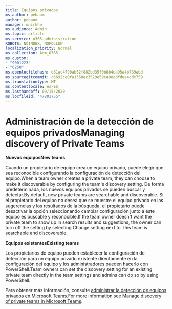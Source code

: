 ```yaml
---
title: Equipos privados
ms.author: pebaum
author: pebaum
manager: mnirkhe
ms.audience: Admin
ms.topic: article
ms.service: o365-administration
ROBOTS: NOINDEX, NOFOLLOW
localization_priority: Normal
ms.collection: Adm_O365
ms.custom:
- "9001223"
- "6258"
ms.openlocfilehash: d81ac4790ab62f882bd35f0b8b4ea95a4b789abd
ms.sourcegitcommit: c6692ce0fa1358ec3529e59ca0ecdfdea4cdc759
ms.translationtype: MT
ms.contentlocale: es-ES
ms.lasthandoff: 09/15/2020
ms.locfileid: "47801755"
---
```

# <a name="managing-discovery-of-private-teams"></a><span data-ttu-id="4554c-102">Administración de la detección de equipos privados</span><span class="sxs-lookup"><span data-stu-id="4554c-102">Managing discovery of Private Teams</span></span>

<span data-ttu-id="4554c-103">**Nuevos equipos**</span><span class="sxs-lookup"><span data-stu-id="4554c-103">**New teams**</span></span>

<span data-ttu-id="4554c-104">Cuando un propietario de equipo crea un equipo privado, puede elegir que sea reconocible configurando la configuración de detección del equipo.</span><span class="sxs-lookup"><span data-stu-id="4554c-104">When a team owner creates a private team, they can choose to make it discoverable by configuring the team's discovery setting.</span></span> <span data-ttu-id="4554c-105">De forma predeterminada, los nuevos equipos privados se pueden buscar y detectar.</span><span class="sxs-lookup"><span data-stu-id="4554c-105">By default, new private teams are searchable and discoverable.</span></span> <span data-ttu-id="4554c-106">Si el propietario del equipo no desea que se muestre el equipo privado en las sugerencias y los resultados de la búsqueda, el propietario puede desactivar la opción seleccionando cambiar configuración junto a este equipo es buscable y reconocible.</span><span class="sxs-lookup"><span data-stu-id="4554c-106">If the team owner doesn't want the private team to show up in search results and suggestions, the owner can turn off the setting by selecting Change setting next to This team is searchable and discoverable.</span></span>  

<span data-ttu-id="4554c-107">**Equipos existentes**</span><span class="sxs-lookup"><span data-stu-id="4554c-107">**Existing teams**</span></span>

<span data-ttu-id="4554c-108">Los propietarios de equipo pueden establecer la configuración de detección para un equipo privado existente directamente en la configuración del equipo y los administradores pueden hacerlo con PowerShell.</span><span class="sxs-lookup"><span data-stu-id="4554c-108">Team owners can set the discovery setting for an existing private team directly in the team settings and admins can do so by using PowerShell.</span></span>  

<span data-ttu-id="4554c-109">Para obtener más información, consulte  [administrar la detección de equipos privados en Microsoft Teams](https://docs.microsoft.com/microsoftteams/manage-discovery-of-private-teams).</span><span class="sxs-lookup"><span data-stu-id="4554c-109">For more information see  [Manage discovery of private teams in Microsoft Teams](https://docs.microsoft.com/microsoftteams/manage-discovery-of-private-teams).</span></span>
